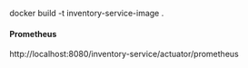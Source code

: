 docker build -t inventory-service-image .

#### Prometheus
http://localhost:8080/inventory-service/actuator/prometheus